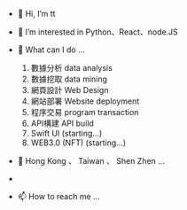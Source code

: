 - 👋 Hi, I’m tt
- 👀 I’m interested in Python、React、node.JS
- 🌱 What can I do ...
  1. 數據分析 data analysis
  2. 數據挖取 data mining
  3. 網頁設計 Web Design
  4. 網站部署 Website deployment
  5. 程序交易 program transaction
  6. API構建 API build
  7. Swift UI (starting...)
  8. WEB3.0 (NFT) (starting...)

- 💞️ Hong Kong 、 Taiwan 、 Shen Zhen ...
- 
- 📫 How to reach me ...

<!---
ttttttttuuuu/ttttttttuuuu is a ✨ special ✨ repository because its `README.md` (this file) appears on your GitHub profile.
You can click the Preview link to take a look at your changes.
--->
